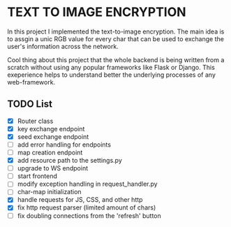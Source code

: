 
# TEXT TO IMAGE ENCRYPTION

In this project I implemented the text-to-image encryption. The main idea is to assgin a unic RGB value for every char that can be used to 
exchange the user's information across the network.

Cool thing about this project that the whole backend is being written from a scratch without using any popular frameworks like
Flask or Django. This exeperience helps to understand better the underlying processes of any web-framework.

## TODO List

- [x] Router class
- [x] key exchange endpoint
- [x] seed exchange endpoint
- [ ] add error handling for endpoints
- [ ] map creation endpoint
- [x] add resource path to the settings.py
- [ ] upgrade to WS endpoint
- [ ] start frontend
- [ ] modify exception handling in request_handler.py
- [ ] char-map initialization
- [x] handle requests for JS, CSS, and other http
- [x] fix http request parser (limited amount of chars)
- [ ] fix doubling connections from the 'refresh' button
